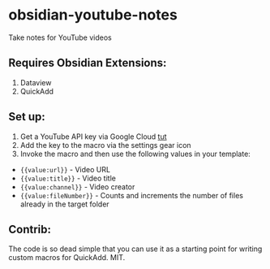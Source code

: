 # obsidian-youtube-notes
Take notes for YouTube videos

## Requires Obsidian Extensions:

1. Dataview
2. QuickAdd

## Set up:

1. Get a YouTube API key via Google Cloud [tut](https://docs.themeum.com/tutor-lms/tutorials/get-youtube-api-key/)
2. Add the key to the macro via the settings gear icon
3. Invoke the macro and then use the following values in your template:
- `{{value:url}}` - Video URL
- `{{value:title}}` - Video title
- `{{value:channel}}` - Video creator
- `{{value:fileNumber}}` - Counts and increments the number of files already in the target folder

## Contrib:

The code is so dead simple that you can use it as a starting point for writing custom macros for QuickAdd.
MIT.
